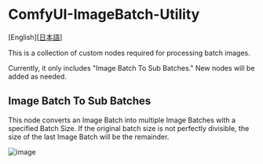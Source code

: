 # ComfyUI-ImageBatch-Utility

[English][<a href="README_ja.md">日本語</a>]

This is a collection of custom nodes required for processing batch images.

Currently, it only includes "Image Batch To Sub Batches."
New nodes will be added as needed.

## Image Batch To Sub Batches
This node converts an Image Batch into multiple Image Batches with a specified Batch Size.
If the original batch size is not perfectly divisible, the size of the last Image Batch will be the remainder.

![image](https://github.com/user-attachments/assets/fe369aee-db20-452e-9b50-db0c1ce44d8f)
